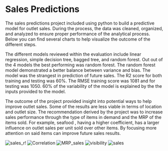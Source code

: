 # Sales Predictions
The sales predictions project included using python to build a predictive model for outlet sales. During the process, the data was cleaned, organized, and analyzed to ensure proper performance of the analytical process. Below you can find several charts to help visualize the outcome of the different steps. 

The different models reviewed within the evaluation include linear regression, simple decision tree, bagged tree, and random forest. Out out of the 4 models the best performing was random forest. The random forest model demonstrated a better balance between variance and bias. The model was the strangest in prediction of future sales. The R2 score for both training and testing was 60%. The RMSE training score was 1081 and for testing was 1050. 60% of the variability of the model is explained by the the inputs provided to the model. 


The outcome of the project provided insight into potential ways to help improve outlet sales. Some of the results are less viable in terms of location and outlet size. The recommendation derived by the project was to increase sales performance through the type of items in demand and the MRP of the items sold. For example, seafood , having a higher coefficient, has a larger influence on outlet sales per unit sold over other items. By focusing more attention on said items can improve future sales results.

![sales_r!](https://user-images.githubusercontent.com/60831472/131279169-fde2e912-f4e8-474b-bcae-89fbb8eea769.png)
![Correlation](https://user-images.githubusercontent.com/60831472/131279174-3dd28e53-8fb3-4a40-b392-642dc7e3857e.png)
![MRP_sales](https://user-images.githubusercontent.com/60831472/131280165-71b80fd0-1b72-47a3-82ac-b4a926e2996b.png)
![visibility](https://user-images.githubusercontent.com/60831472/131280172-005ab31b-56f2-4842-ac94-e3ac3cea41b0.png)
![sales](https://user-images.githubusercontent.com/60831472/131279436-d37ba0c0-a5aa-4608-836d-0d0c57ed7ddb.png)
